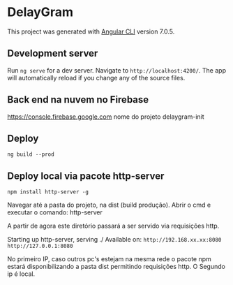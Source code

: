 # DelayGram

This project was generated with [Angular CLI](https://github.com/angular/angular-cli) version 7.0.5.

## Development server

Run `ng serve` for a dev server. Navigate to `http://localhost:4200/`. The app will automatically reload if you change any of the source files.

## Back end  na nuvem no Firebase
https://console.firebase.google.com nome do projeto delaygram-init

## Deploy

`ng build --prod `

## Deploy local via pacote http-server

`npm install http-server -g`

  Navegar até a pasta do projeto, na dist (build produção). Abrir o cmd e executar o comando: http-server

  A partir de agora este diretório passará a ser servido via requisições http.

  Starting up http-server, serving ./
Available on:
  `http://192.168.xx.xx:8080` 
 ` http://127.0.0.1:8080 `

No primeiro IP, caso outros pc's estejam na mesma rede o pacote npm estará disponibilizando a pasta dist permitindo requisições http.
O Segundo ip é local.
